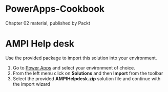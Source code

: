 # PowerApps-Cookbook
Chapter 02 material, published by Packt

# AMPI Help desk
Use the provided package to import this solution into your environment.

1. Go to [Power Apps](https://make.powerapps.com) and select your environment of choice.
2. From the left menu click on **Solutions** and then **Import** from the toolbar
3. Select the provided **AMPIHelpdesk.zip** solution file and continue with the import wizard